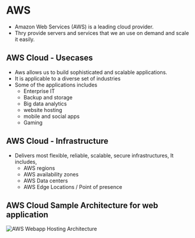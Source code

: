 # AWS
- Amazon Web Services (AWS) is a leading cloud provider.
- Thry provide servers and services that we an use on demand and scale it easily.

## AWS Cloud - Usecases
- Aws allows us to build sophisticated and scalable applications.
- It is applicable to a diverse set of industries
- Some of the applications includes
    - Enterprise IT
    - Backup and storage
    - Big data analytics
    - website hosting
    - mobile and social apps
    - Gaming

## AWS Cloud - Infrastructure
- Delivers most flexible, reliable, scalable, secure infrastructures, It includes,
    - AWS regions
    - AWS availability zones
    - AWS Data centers
    - AWS Edge Locations / Point of presence

## AWS Cloud Sample Architecture for web application
![AWS Webapp Hosting Architecture](https://docs.aws.amazon.com/images/whitepapers/latest/web-application-hosting-best-practices/images/image4.png)